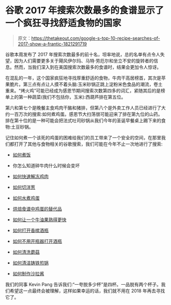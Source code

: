 # 谷歌 2017 年搜索次数最多的食谱显示了一个疯狂寻找舒适食物的国家

> 原文：<https://thetakeout.com/google-s-top-10-recipe-searches-of-2017-show-a-frantic-1821291719>

谷歌本周发布了 2017 年搜索次数最多的前十名，坦率地说，总的名单有点令人失望，因为人们需要更多关于飓风伊尔玛、马特·劳厄尔和坐立不安的旋转者的信息。然而，当我们深入到在美国搜索次数最多的食谱时，结果会更加令人惊讶。



在混乱的一年，这个国家疯狂地寻找厚重舒适的食物，牛肉干高居榜首，其次是苹果脆片。第三点有点让人摸不着头脑:玉米砂锅正跳上淀粉米色食品的潮流，卷土重来。“烤火鸡”可能已经成为感恩节期间搜索次数第四多的词汇，紧随其后的是榜单上的第一种蔬菜(我们不包括你，玉米):西葫芦排在第五位。

第六和第七个是晚餐主食鸡肉干酪和猪排，但第八个是外卖工作人员已经进行了大约一百万次的搜索:如何煮鸡蛋。感恩节大扫荡很可能迎来了排在第九位的山药。排在第十位的是一种可能会把法式吐司砂锅从我们今年的圣诞早餐桌上踢下来的食物:土豆砂锅。

记住如何煮一个该死的鸡蛋的困难给我们的员工带来了一个安全的空间，在那里我们都打开了其他与食物相关的谷歌搜索，我们可能在今年不止一次地进行了搜索:

*   [如何煮饭](https://www.google.com/search?q=how+to+cook+rice&oq=how+to+cook+rice)

*   你怎么知道碎牛肉什么时候会变坏
*   [如何快速解冻鸡肉](https://www.google.com/search?q=How+to+defrost+chicken+fast)

*   [如何切洋葱](https://www.google.com/search?q=How+to+chop+an+onion)

*   [如何水煮鸡蛋](https://www.google.com/search?q=How+to+poach+eggs)

*   [烘焙食谱中鸡蛋的替代品](https://www.google.com/search?q=What%E2%80%99s+a+substitute+for+eggs+in+a+baking+recipe)

*   [如何让一个牛油果熟得更快](https://www.google.com/search?q=How+to+ripen+an+avocado+faster)

*   [如何打开香槟酒瓶](https://www.google.com/search?q=How+to+open+a+champagne+bottle)

*   [如何不用开瓶器打开酒瓶](https://www.google.com/search?q=How+to+open+a+wine+bottle+without+an+opener)
*   [如何清洗蘑菇](https://www.google.com/search?q=How+to+clean+mushrooms)

*   [如何清洁铸铁煎锅](https://www.google.com/search?q=How+to+clean+cast+iron+skillet)

*   [如何制作沙拉酱](https://www.google.com/search?q=How+to+make+salad+dressing)

我们的同事 Kevin Pang 告诉我们:“一夸脱多少杯”是四杯。一品脱有两个杯子。我们希望这一点最终会被理解，这样如果幸运的话，我们就不用在 2018 年再去寻找它了。
